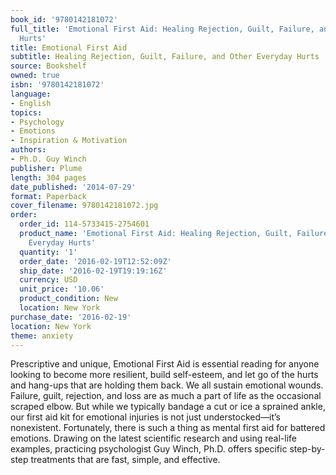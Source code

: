 ```yaml
---
book_id: '9780142181072'
full_title: 'Emotional First Aid: Healing Rejection, Guilt, Failure, and Other Everyday
  Hurts'
title: Emotional First Aid
subtitle: Healing Rejection, Guilt, Failure, and Other Everyday Hurts
source: Bookshelf
owned: true
isbn: '9780142181072'
language:
- English
topics:
- Psychology
- Emotions
- Inspiration & Motivation
authors:
- Ph.D. Guy Winch
publisher: Plume
length: 304 pages
date_published: '2014-07-29'
format: Paperback
cover_filename: 9780142181072.jpg
order:
  order_id: 114-5733415-2754601
  product_name: 'Emotional First Aid: Healing Rejection, Guilt, Failure, and Other
    Everyday Hurts'
  quantity: '1'
  order_date: '2016-02-19T12:52:09Z'
  ship_date: '2016-02-19T19:19:16Z'
  currency: USD
  unit_price: '10.06'
  product_condition: New
  location: New York
purchase_date: '2016-02-19'
location: New York
theme: anxiety
---
```

Prescriptive and unique, Emotional First Aid is essential reading for anyone looking to become more resilient, build self-esteem, and let go of the hurts and hang-ups that are holding them back.
We all sustain emotional wounds. Failure, guilt, rejection, and loss are as much a part of life as the occasional scraped elbow. But while we typically bandage a cut or ice a sprained ankle, our first aid kit for emotional injuries is not just understocked—it’s nonexistent.
Fortunately, there is such a thing as mental first aid for battered emotions. Drawing on the latest scientific research and using real-life examples, practicing psychologist Guy Winch, Ph.D. offers specific step-by-step treatments that are fast, simple, and effective.
